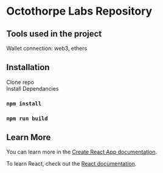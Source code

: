 # Octothorpe Labs Repository

## Tools used in the project

Wallet connection: web3, ethers

## Installation

Clone repo\
Install Dependancies
### `npm install`
### `npm run build`

## Learn More

You can learn more in the [Create React App documentation](https://facebook.github.io/create-react-app/docs/getting-started).

To learn React, check out the [React documentation](https://reactjs.org/).